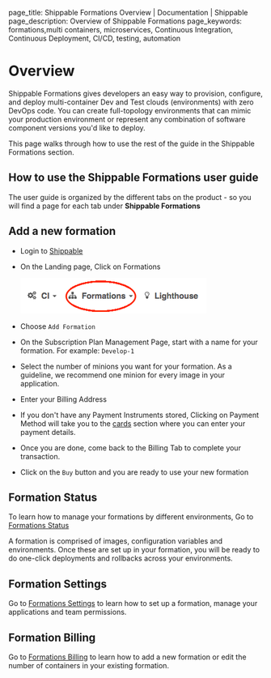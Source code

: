 page_title: Shippable Formations Overview | Documentation | Shippable
page_description: Overview of Shippable Formations
page_keywords: formations,multi containers, microservices, Continuous Integration, Continuous Deployment, CI/CD, testing, automation

# Overview

Shippable Formations gives developers an easy way to provision, configure, and deploy multi-container Dev and Test clouds (environments) with zero DevOps code. You can create full-topology environments that can mimic your production environment or represent any combination of software component versions you'd like to deploy.

This page walks through how to use the rest of the guide in the Shippable Formations section.

## How to use the Shippable Formations user guide

The user guide is organized by the different tabs on the product - so you will find a page for each tab under **Shippable Formations**

## Add a new formation

- Login to [Shippable](https://shippable.com)
- On the Landing page, Click on Formations

     ![Shippable Formations](images/formations_landing.gif)

- Choose `Add Formation`
- On the Subscription Plan Management Page, start with a name for your formation. For example: `Develop-1`
- Select the number of minions you want for your formation. As a guideline, we recommend one minion for every image in your application.
- Enter your Billing Address
- If you don't have any Payment Instruments stored, Clicking on Payment Method will take you to the [cards](payment_methods.md) section where you can enter your payment details.
- Once you are done, come back to the Billing Tab to complete your transaction.
- Click on the `Buy` button and you are ready to use your new formation

## Formation Status

To learn how to manage your formations by different environments, Go to [Formations Status](formations_status.md)

A formation is comprised of images, configuration variables and environments. Once these are set up in your formation, you will be ready to do one-click deployments and rollbacks across your environments.

## Formation Settings

Go to [Formations Settings](formation_settings.md) to learn how to set up a formation, manage your applications and team permissions.

## Formation Billing

Go to [Formations Billing](formations_billing.md) to learn how to add a new formation or edit the number of containers in your existing formation.



